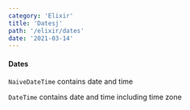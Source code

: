 ```yaml
---
category: 'Elixir'
title: 'Datesj'
path: '/elixir/dates'
date: '2021-03-14'
---
```


#### Dates

`NaiveDateTime` contains date and time

`DateTime` contains date and time including time zone
